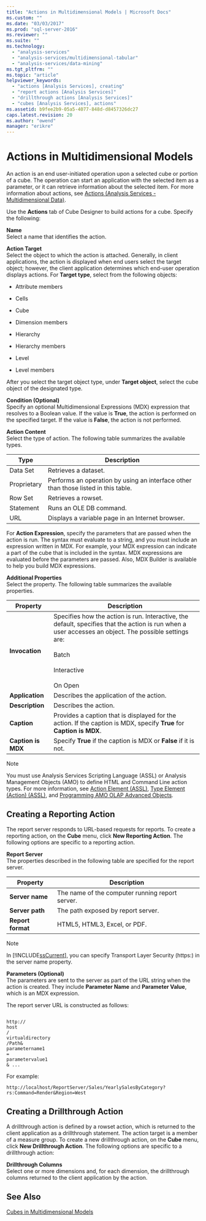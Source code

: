 ```yaml
---
title: "Actions in Multidimensional Models | Microsoft Docs"
ms.custom: ""
ms.date: "03/03/2017"
ms.prod: "sql-server-2016"
ms.reviewer: ""
ms.suite: ""
ms.technology: 
  - "analysis-services"
  - "analysis-services/multidimensional-tabular"
  - "analysis-services/data-mining"
ms.tgt_pltfrm: ""
ms.topic: "article"
helpviewer_keywords: 
  - "actions [Analysis Services], creating"
  - "report actions [Analysis Services]"
  - "drillthrough actions [Analysis Services]"
  - "cubes [Analysis Services], actions"
ms.assetid: b9fee2b9-05a5-4077-848d-d8457326dc27
caps.latest.revision: 20
ms.author: "owend"
manager: "erikre"
---
```

# Actions in Multidimensional Models
  An action is an end user-initiated operation upon a selected cube or portion of a cube. The operation can start an application with the selected item as a parameter, or it can retrieve information about the selected item. For more information about actions, see [Actions &#40;Analysis Services - Multidimensional Data&#41;](../../analysis-services/multidimensional-models/actions-analysis-services-multidimensional-data.md).  
  
 Use the **Actions** tab of Cube Designer to build actions for a cube. Specify the following:  
  
 **Name**  
 Select a name that identifies the action.  
  
 **Action Target**  
 Select the object to which the action is attached. Generally, in client applications, the action is displayed when end users select the target object; however, the client application determines which end-user operation displays actions. For **Target type**, select from the following objects:  
  
-   Attribute members  
  
-   Cells  
  
-   Cube  
  
-   Dimension members  
  
-   Hierarchy  
  
-   Hierarchy members  
  
-   Level  
  
-   Level members  
  
 After you select the target object type, under **Target object**, select the cube object of the designated type.  
  
 **Condition (Optional)**  
 Specify an optional Multidimensional Expressions (MDX) expression that resolves to a Boolean value. If the value is **True**, the action is performed on the specified target. If the value is **False**, the action is not performed.  
  
 **Action Content**  
 Select the type of action. The following table summarizes the available types.  
  
|Type|Description|  
|----------|-----------------|  
|Data Set|Retrieves a dataset.|  
|Proprietary|Performs an operation by using an interface other than those listed in this table.|  
|Row Set|Retrieves a rowset.|  
|Statement|Runs an OLE DB command.|  
|URL|Displays a variable page in an Internet browser.|  
  
 For **Action Expression**, specify the parameters that are passed when the action is run. The syntax must evaluate to a string, and you must include an expression written in MDX. For example, your MDX expression can indicate a part of the cube that is included in the syntax. MDX expressions are evaluated before the parameters are passed. Also, MDX Builder is available to help you build MDX expressions.  
  
 **Additional Properties**  
 Select the property. The following table summarizes the available properties.  
  
|Property|Description|  
|--------------|-----------------|  
|**Invocation**|Specifies how the action is run. Interactive, the default, specifies that the action is run when a user accesses an object. The possible settings are:<br /><br /> Batch<br /><br /> Interactive<br /><br /> On Open|  
|**Application**|Describes the application of the action.|  
|**Description**|Describes the action.|  
|**Caption**|Provides a caption that is displayed for the action. If the caption is MDX, specify **True** for **Caption is MDX**.|  
|**Caption is MDX**|Specify **True** if the caption is MDX or **False** if it is not.|  
  
> [!NOTE]  
>  You must use Analysis Services Scripting Language (ASSL) or Analysis Management Objects (AMO) to define HTML and Command Line action types. For more information, see [Action Element &#40;ASSL&#41;](../../analysis-services/scripting/objects/action-element-assl.md), [Type Element &#40;Action&#41; &#40;ASSL&#41;](../../analysis-services/scripting/properties/type-element-action-assl.md), and [Programming AMO OLAP Advanced Objects](../../analysis-services/multidimensional-models/analysis-management-objects/programming-amo-olap-advanced-objects.md).  
  
## Creating a Reporting Action  
 The report server responds to URL-based requests for reports. To create a reporting action, on the **Cube** menu, click **New Reporting Action**. The following options are specific to a reporting action.  
  
 **Report Server**  
 The properties described in the following table are specified for the report server.  
  
|Property|Description|  
|--------------|-----------------|  
|**Server name**|The name of the computer running report server.|  
|**Server path**|The path exposed by report server.|  
|**Report format**|HTML5, HTML3, Excel, or PDF.|  
  
> [!NOTE]  
>  In [!INCLUDE[ssCurrent](../../a9notintoc/includes/sscurrent-md.md)], you can specify Transport Layer Security (https:) in the server name property.  
  
 **Parameters (Optional)**  
 The parameters are sent to the server as part of the URL string when the action is created. They include **Parameter Name** and **Parameter Value**, which is an MDX expression.  
  
 The report server URL is constructed as follows:  
  
```  
  
http://  
host  
/  
virtualdirectory  
/Path&  
parametername1  
=  
parametervalue1  
& ...  
```  
  
 For example:  
  
```  
http://localhost/ReportServer/Sales/YearlySalesByCategory?rs:Command=Render&Region=West  
```  
  
## Creating a Drillthrough Action  
 A drillthrough action is defined by a rowset action, which is returned to the client application as a drillthrough statement. The action target is a member of a measure group. To create a new drillthrough action, on the **Cube** menu, click **New Drillthrough Action**. The following options are specific to a drillthrough action:  
  
 **Drillthrough Columns**  
 Select one or more dimensions and, for each dimension, the drillthrough columns returned to the client application by the action.  
  
## See Also  
 [Cubes in Multidimensional Models](../../analysis-services/multidimensional-models/cubes-in-multidimensional-models.md)  
  
  